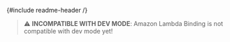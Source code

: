 {#include readme-header /}

> :warning: **INCOMPATIBLE WITH DEV MODE**: Amazon Lambda Binding is not compatible with dev mode yet!

